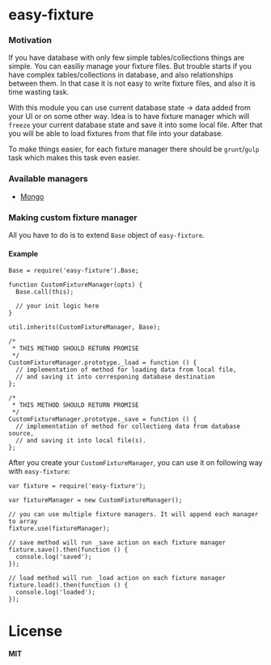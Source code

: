easy-fixture
============

### Motivation

If you have database with only few simple tables/collections things are simple. You can easiliy manage your fixture files. But trouble starts if you have complex tables/collections in database, and also relationships between them. In that case it is not easy to write fixture files, and also it is time wasting task.

With this module you can use current database state -> data added from your UI or on some other way.
Idea is to have fixture manager which will `freeze` your current database state and save it into some local file.
After that you will be able to load fixtures from that file into your database.

To make things easier, for each fixture manager there should be `grunt`/`gulp` task which makes this task even easier.

### Available managers
- [Mongo](https://github.com/ivpusic/easy-mongo-fixture)

### Making custom fixture manager

All you have to do is to extend `Base` object of `easy-fixture`. 

#### Example
```
Base = require('easy-fixture').Base;

function CustomFixtureManager(opts) {
  Base.call(this);

  // your init logic here
}

util.inherits(CustomFixtureManager, Base);

/*
 * THIS METHOD SHOULD RETURN PROMISE
 */
CustomFixtureManager.prototype._load = function () {
  // implementation of method for loading data from local file, 
  // and saving it into corresponing database destination
};

/*
 * THIS METHOD SHOULD RETURN PROMISE
 */
CustomFixtureManager.prototype._save = function () {
  // implementation of method for collectiong data from database source, 
  // and saving it into local file(s).
};
```

After you create your ``CustomFixtureManager``, you can use it on following way with `easy-fixture`:
```
var fixture = require('easy-fixture');

var fixtureManager = new CustomFixtureManager();

// you can use multiple fixture managers. It will append each manager to array
fixture.use(fixtureManager);

// save method will run _save action on each fixture manager
fixture.save().then(function () {
  console.log('saved');
});

// load method will run _load action on each fixture manager
fixture.load().then(function () {
  console.log('loaded');
});

```

# License
**MIT**
